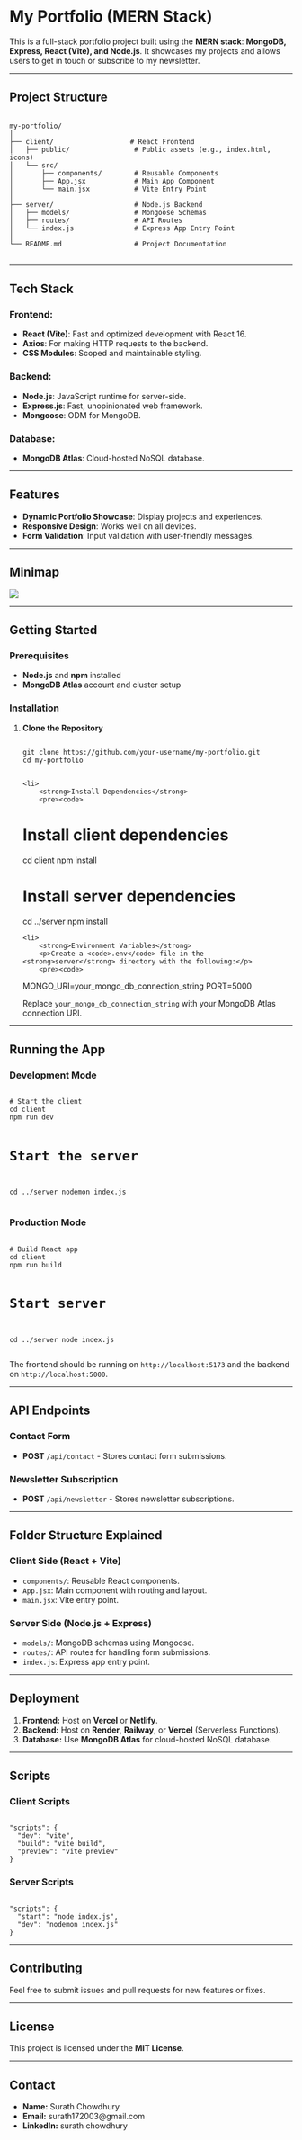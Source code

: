 <!DOCTYPE html>
<html lang="en">
<head>
    <meta charset="UTF-8">
    <meta name="viewport" content="width=device-width, initial-scale=1.0">
</head>
<body>

<h1>My Portfolio (MERN Stack)</h1>
<p>This is a full-stack portfolio project built using the <strong>MERN stack</strong>: <strong>MongoDB, Express, React (Vite), and Node.js</strong>. It showcases my projects and allows users to get in touch or subscribe to my newsletter.</p>

<hr>

<h2>Project Structure</h2>
<pre>
<code>
my-portfolio/
│
├── client/                   # React Frontend
│   ├── public/                # Public assets (e.g., index.html, icons)
│   └── src/                   
│       ├── components/        # Reusable Components
│       ├── App.jsx            # Main App Component
│       └── main.jsx           # Vite Entry Point
│
├── server/                    # Node.js Backend
│   ├── models/                # Mongoose Schemas
│   ├── routes/                # API Routes
│   └── index.js               # Express App Entry Point
│
└── README.md                  # Project Documentation
</code>
</pre>

<hr>

<h2>Tech Stack</h2>

<h3>Frontend:</h3>
<ul>
    <li><strong>React (Vite)</strong>: Fast and optimized development with React 16.</li>
    <li><strong>Axios</strong>: For making HTTP requests to the backend.</li>
    <li><strong>CSS Modules</strong>: Scoped and maintainable styling.</li>
</ul>

<h3>Backend:</h3>
<ul>
    <li><strong>Node.js</strong>: JavaScript runtime for server-side.</li>
    <li><strong>Express.js</strong>: Fast, unopinionated web framework.</li>
    <li><strong>Mongoose</strong>: ODM for MongoDB.</li>
</ul>

<h3>Database:</h3>
<ul>
    <li><strong>MongoDB Atlas</strong>: Cloud-hosted NoSQL database.</li>
</ul>

<hr>

<h2>Features</h2>
<ul>
    <li><strong>Dynamic Portfolio Showcase</strong>: Display projects and experiences.</li>
    <li><strong>Responsive Design</strong>: Works well on all devices.</li>
    <li><strong>Form Validation</strong>: Input validation with user-friendly messages.</li>
</ul>

<hr>

<h2>Minimap</h2>

<img src="showcase.PNG" />

<hr>

<h2>Getting Started</h2>

<h3>Prerequisites</h3>
<ul>
    <li><strong>Node.js</strong> and <strong>npm</strong> installed</li>
    <li><strong>MongoDB Atlas</strong> account and cluster setup</li>
</ul>

<h3>Installation</h3>

<ol>
    <li>
        <strong>Clone the Repository</strong>
        <pre><code>
git clone https://github.com/your-username/my-portfolio.git
cd my-portfolio
        </code></pre>
    </li>

    <li>
        <strong>Install Dependencies</strong>
        <pre><code>
# Install client dependencies
cd client
npm install

# Install server dependencies
cd ../server
npm install
        </code></pre>
    </li>

    <li>
        <strong>Environment Variables</strong>
        <p>Create a <code>.env</code> file in the <strong>server</strong> directory with the following:</p>
        <pre><code>
MONGO_URI=your_mongo_db_connection_string
PORT=5000
        </code></pre>
        <p>Replace <code>your_mongo_db_connection_string</code> with your MongoDB Atlas connection URI.</p>
    </li>
</ol>

<hr>

<h2>Running the App</h2>

<h3>Development Mode</h3>
<pre><code>
# Start the client
cd client
npm run dev

# Start the server
cd ../server
nodemon index.js
</code></pre>

<h3>Production Mode</h3>
<pre><code>
# Build React app
cd client
npm run build

# Start server
cd ../server
node index.js
</code></pre>

<p>The frontend should be running on <code>http://localhost:5173</code> and the backend on <code>http://localhost:5000</code>.</p>

<hr>

<h2>API Endpoints</h2>

<h3>Contact Form</h3>
<ul>
    <li><strong>POST</strong> <code>/api/contact</code> - Stores contact form submissions.</li>
</ul>

<h3>Newsletter Subscription</h3>
<ul>
    <li><strong>POST</strong> <code>/api/newsletter</code> - Stores newsletter subscriptions.</li>
</ul>

<hr>

<h2>Folder Structure Explained</h2>

<h3>Client Side (React + Vite)</h3>
<ul>
    <li><code>components/</code>: Reusable React components.</li>
    <li><code>App.jsx</code>: Main component with routing and layout.</li>
    <li><code>main.jsx</code>: Vite entry point.</li>
</ul>

<h3>Server Side (Node.js + Express)</h3>
<ul>
    <li><code>models/</code>: MongoDB schemas using Mongoose.</li>
    <li><code>routes/</code>: API routes for handling form submissions.</li>
    <li><code>index.js</code>: Express app entry point.</li>
</ul>

<hr>

<h2>Deployment</h2>

<ol>
    <li><strong>Frontend:</strong> Host on <strong>Vercel</strong> or <strong>Netlify</strong>.</li>
    <li><strong>Backend:</strong> Host on <strong>Render</strong>, <strong>Railway</strong>, or <strong>Vercel</strong> (Serverless Functions).</li>
    <li><strong>Database:</strong> Use <strong>MongoDB Atlas</strong> for cloud-hosted NoSQL database.</li>
</ol>

<hr>

<h2>Scripts</h2>

<h3>Client Scripts</h3>
<pre><code>
"scripts": {
  "dev": "vite",
  "build": "vite build",
  "preview": "vite preview"
}
</code></pre>

<h3>Server Scripts</h3>
<pre><code>
"scripts": {
  "start": "node index.js",
  "dev": "nodemon index.js"
}
</code></pre>

<hr>

<h2>Contributing</h2>
<p>Feel free to submit issues and pull requests for new features or fixes.</p>

<hr>

<h2>License</h2>
<p>This project is licensed under the <strong>MIT License</strong>.</p>

<hr>

<h2>Contact</h2>
<ul>
    <li><strong>Name:</strong> Surath Chowdhury</li>
    <li><strong>Email:</strong> surath172003@gmail.com</li>
    <li><strong>LinkedIn:</strong> surath chowdhury</li>
</ul>

</body>
</html>

